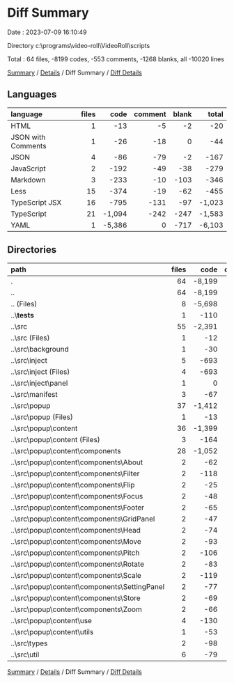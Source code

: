 # Diff Summary

Date : 2023-07-09 16:10:49

Directory c:\\programs\\video-roll\\VideoRoll\\scripts

Total : 64 files,  -8199 codes, -553 comments, -1268 blanks, all -10020 lines

[Summary](results.md) / [Details](details.md) / Diff Summary / [Diff Details](diff-details.md)

## Languages
| language | files | code | comment | blank | total |
| :--- | ---: | ---: | ---: | ---: | ---: |
| HTML | 1 | -13 | -5 | -2 | -20 |
| JSON with Comments | 1 | -26 | -18 | 0 | -44 |
| JSON | 4 | -86 | -79 | -2 | -167 |
| JavaScript | 2 | -192 | -49 | -38 | -279 |
| Markdown | 3 | -233 | -10 | -103 | -346 |
| Less | 15 | -374 | -19 | -62 | -455 |
| TypeScript JSX | 16 | -795 | -131 | -97 | -1,023 |
| TypeScript | 21 | -1,094 | -242 | -247 | -1,583 |
| YAML | 1 | -5,386 | 0 | -717 | -6,103 |

## Directories
| path | files | code | comment | blank | total |
| :--- | ---: | ---: | ---: | ---: | ---: |
| . | 64 | -8,199 | -553 | -1,268 | -10,020 |
| .. | 64 | -8,199 | -553 | -1,268 | -10,020 |
| .. (Files) | 8 | -5,698 | -111 | -823 | -6,632 |
| ..\\__tests__ | 1 | -110 | -13 | -23 | -146 |
| ..\\src | 55 | -2,391 | -429 | -422 | -3,242 |
| ..\\src (Files) | 1 | -12 | -8 | -2 | -22 |
| ..\\src\\background | 1 | -30 | -13 | -12 | -55 |
| ..\\src\\inject | 5 | -693 | -168 | -179 | -1,040 |
| ..\\src\\inject (Files) | 4 | -693 | -168 | -178 | -1,039 |
| ..\\src\\inject\\panel | 1 | 0 | 0 | -1 | -1 |
| ..\\src\\manifest | 3 | -67 | -6 | -2 | -75 |
| ..\\src\\popup | 37 | -1,412 | -205 | -187 | -1,804 |
| ..\\src\\popup (Files) | 1 | -13 | -5 | -2 | -20 |
| ..\\src\\popup\\content | 36 | -1,399 | -200 | -185 | -1,784 |
| ..\\src\\popup\\content (Files) | 3 | -164 | -39 | -26 | -229 |
| ..\\src\\popup\\content\\components | 28 | -1,052 | -117 | -138 | -1,307 |
| ..\\src\\popup\\content\\components\\About | 2 | -62 | -5 | -3 | -70 |
| ..\\src\\popup\\content\\components\\Filter | 2 | -118 | -5 | -12 | -135 |
| ..\\src\\popup\\content\\components\\Flip | 2 | -25 | -5 | -4 | -34 |
| ..\\src\\popup\\content\\components\\Focus | 2 | -48 | -5 | -8 | -61 |
| ..\\src\\popup\\content\\components\\Footer | 2 | -65 | -5 | -10 | -80 |
| ..\\src\\popup\\content\\components\\GridPanel | 2 | -47 | -33 | -6 | -86 |
| ..\\src\\popup\\content\\components\\Head | 2 | -74 | -6 | -9 | -89 |
| ..\\src\\popup\\content\\components\\Move | 2 | -93 | -5 | -12 | -110 |
| ..\\src\\popup\\content\\components\\Pitch | 2 | -106 | -5 | -17 | -128 |
| ..\\src\\popup\\content\\components\\Rotate | 2 | -83 | -22 | -14 | -119 |
| ..\\src\\popup\\content\\components\\Scale | 2 | -119 | -5 | -15 | -139 |
| ..\\src\\popup\\content\\components\\SettingPanel | 2 | -77 | -6 | -11 | -94 |
| ..\\src\\popup\\content\\components\\Store | 2 | -69 | -5 | -8 | -82 |
| ..\\src\\popup\\content\\components\\Zoom | 2 | -66 | -5 | -9 | -80 |
| ..\\src\\popup\\content\\use | 4 | -130 | -20 | -11 | -161 |
| ..\\src\\popup\\content\\utils | 1 | -53 | -24 | -10 | -87 |
| ..\\src\\types | 2 | -98 | -10 | -21 | -129 |
| ..\\src\\util | 6 | -79 | -19 | -19 | -117 |

[Summary](results.md) / [Details](details.md) / Diff Summary / [Diff Details](diff-details.md)